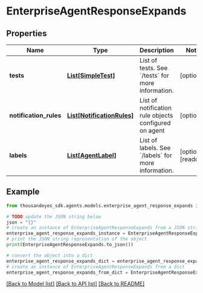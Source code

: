 # EnterpriseAgentResponseExpands


## Properties

Name | Type | Description | Notes
------------ | ------------- | ------------- | -------------
**tests** | [**List[SimpleTest]**](SimpleTest.md) | List of tests. See &#x60;/tests&#x60; for more information. | [optional] 
**notification_rules** | [**List[NotificationRules]**](NotificationRules.md) | List of notification rule objects configured on agent | [optional] 
**labels** | [**List[AgentLabel]**](AgentLabel.md) | List of labels. See &#x60;/labels&#x60; for more information. | [optional] [readonly] 

## Example

```python
from thousandeyes_sdk.agents.models.enterprise_agent_response_expands import EnterpriseAgentResponseExpands

# TODO update the JSON string below
json = "{}"
# create an instance of EnterpriseAgentResponseExpands from a JSON string
enterprise_agent_response_expands_instance = EnterpriseAgentResponseExpands.from_json(json)
# print the JSON string representation of the object
print(EnterpriseAgentResponseExpands.to_json())

# convert the object into a dict
enterprise_agent_response_expands_dict = enterprise_agent_response_expands_instance.to_dict()
# create an instance of EnterpriseAgentResponseExpands from a dict
enterprise_agent_response_expands_from_dict = EnterpriseAgentResponseExpands.from_dict(enterprise_agent_response_expands_dict)
```
[[Back to Model list]](../README.md#documentation-for-models) [[Back to API list]](../README.md#documentation-for-api-endpoints) [[Back to README]](../README.md)


